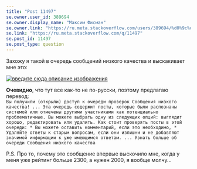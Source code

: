 ```yaml
---
title: "Post 11497"
se.owner.user_id: 389694
se.owner.display_name: "Максим Фисман"
se.owner.link: "https://ru.meta.stackoverflow.com/users/389694/%d0%9c%d0%b0%d0%ba%d1%81%d0%b8%d0%bc-%d0%a4%d0%b8%d1%81%d0%bc%d0%b0%d0%bd"
se.link: "https://ru.meta.stackoverflow.com/q/11497"
se.post_id: 11497
se.post_type: question
---
```

<p>Захожу я такой в очередь сообщений низкого качества и выскакивает мне это:</p>
<p><a href="https://i.stack.imgur.com/ed9QO.png" rel="nofollow noreferrer"><img src="https://i.stack.imgur.com/ed9QO.png" alt="введите сюда описание изображения" /></a></p>
<p><strong>Очевидно</strong>, что тут все как-то не по-русски, поэтому предлагаю перевод: <br />
<code>Вы получили (открыли) доступ к очереди проверок Сообщения низкого качества! ... Эта очередь содержит посты, которые были распознаны системой или отмечены другими участниками как потенциально проблематичные. Вы можете выбрать одну из следующих опций: выглядит хорошо, редактировать или удалить. Как стоит проверять посты в этой очереди: * Вы можете оставить комментарий, если это необходимо, * Удаляйте ответы к старым вопросам, если они излишни и не добавляют значимой информации к уже имеющимся ответам. ... Узнать больше об очереди Сообщения низкого качества</code></p>
<p>P.S. Про то, почему это сообщение впервые выскочило мне, когда у меня уже рейтинг больше 2300, а нужен 2000, я вообще молчу...</p>
